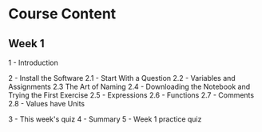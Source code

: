 <h1>Course Content</h1>

<h2>Week 1</h2>

1 - Introduction

2 - Install the Software
    2.1 - Start With a Question
    2.2 - Variables and Assignments
    2.3  The Art of Naming
    2.4 - Downloading the Notebook and Trying the First Exercise
    2.5 - Expressions
    2.6 - Functions
    2.7 - Comments
    2.8 - Values have Units

3 - This week's quiz
4 - Summary
5 - Week 1 practice quiz